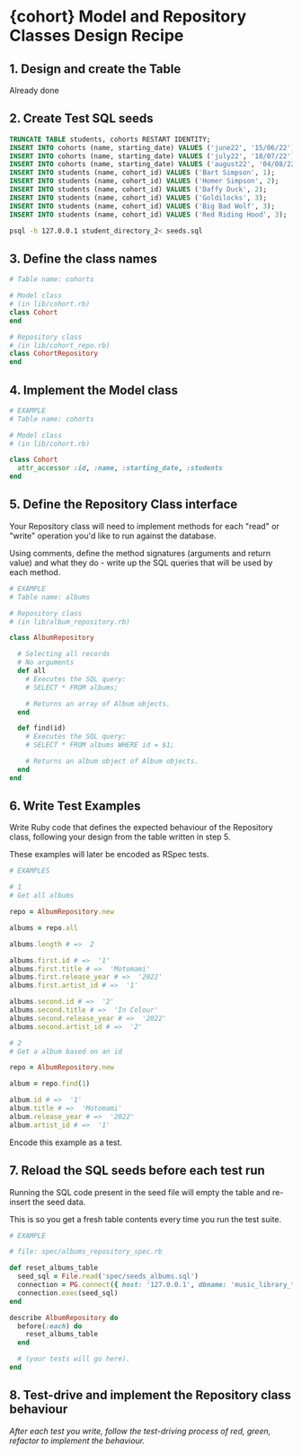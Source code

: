 # {cohort} Model and Repository Classes Design Recipe

## 1. Design and create the Table

Already done

## 2. Create Test SQL seeds

```sql
TRUNCATE TABLE students, cohorts RESTART IDENTITY;
INSERT INTO cohorts (name, starting_date) VALUES ('june22', '15/06/22');
INSERT INTO cohorts (name, starting_date) VALUES ('july22', '18/07/22');
INSERT INTO cohorts (name, starting_date) VALUES ('august22', '04/08/22');
INSERT INTO students (name, cohort_id) VALUES ('Bart Simpson', 1);
INSERT INTO students (name, cohort_id) VALUES ('Homer Simpson', 2);
INSERT INTO students (name, cohort_id) VALUES ('Daffy Duck', 2);
INSERT INTO students (name, cohort_id) VALUES ('Goldilocks', 3);
INSERT INTO students (name, cohort_id) VALUES ('Big Bad Wolf', 3);
INSERT INTO students (name, cohort_id) VALUES ('Red Riding Hood', 3);
```

```bash
psql -h 127.0.0.1 student_directory_2< seeds.sql
```

## 3. Define the class names

```ruby
# Table name: cohorts

# Model class
# (in lib/cohort.rb)
class Cohort
end

# Repository class
# (in lib/cohort_repo.rb)
class CohortRepository
end
```

## 4. Implement the Model class

```ruby
# EXAMPLE
# Table name: cohorts

# Model class
# (in lib/cohort.rb)

class Cohort
  attr_accessor :id, :name, :starting_date, :students
end
```

## 5. Define the Repository Class interface

Your Repository class will need to implement methods for each "read" or "write" operation you'd like to run against the database.

Using comments, define the method signatures (arguments and return value) and what they do - write up the SQL queries that will be used by each method.

```ruby
# EXAMPLE
# Table name: albums

# Repository class
# (in lib/album_repository.rb)

class AlbumRepository

  # Selecting all records
  # No arguments
  def all
    # Executes the SQL query:
    # SELECT * FROM albums;

    # Returns an array of Album objects.
  end

  def find(id)
    # Executes the SQL query:
    # SELECT * FROM albums WHERE id = $1;

    # Returns an album object of Album objects.
  end
end
```

## 6. Write Test Examples

Write Ruby code that defines the expected behaviour of the Repository class, following your design from the table written in step 5.

These examples will later be encoded as RSpec tests.

```ruby
# EXAMPLES

# 1
# Get all albums

repo = AlbumRepository.new

albums = repo.all

albums.length # =>  2

albums.first.id # =>  '1'
albums.first.title # =>  'Motomami'
albums.first.release_year # =>  '2022'
albums.first.artist_id # =>  '1'

albums.second.id # =>  '2'
albums.second.title # =>  'In Colour'
albums.second.release_year # =>  '2022'
albums.second.artist_id # =>  '2'

# 2
# Get a album based on an id

repo = AlbumRepository.new

album = repo.find(1)

album.id # =>  '1'
album.title # =>  'Motomami'
album.release_year # =>  '2022'
album.artist_id # =>  '1'

```

Encode this example as a test.

## 7. Reload the SQL seeds before each test run

Running the SQL code present in the seed file will empty the table and re-insert the seed data.

This is so you get a fresh table contents every time you run the test suite.

```ruby
# EXAMPLE

# file: spec/albums_repository_spec.rb

def reset_albums_table
  seed_sql = File.read('spec/seeds_albums.sql')
  connection = PG.connect({ host: '127.0.0.1', dbname: 'music_library_test' })
  connection.exec(seed_sql)
end

describe AlbumRepository do
  before(:each) do
    reset_albums_table
  end

  # (your tests will go here).
end
```

## 8. Test-drive and implement the Repository class behaviour

_After each test you write, follow the test-driving process of red, green, refactor to implement the behaviour._